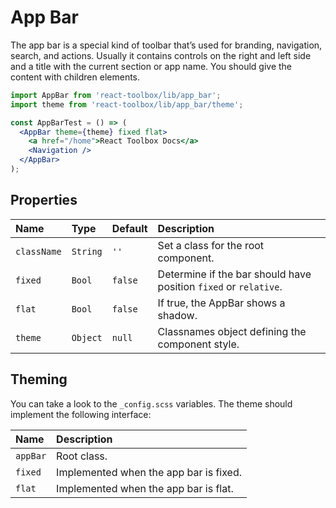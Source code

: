 # App Bar

The app bar is a special kind of toolbar that’s used for branding, navigation, search, and actions. Usually it contains controls on the right and left side and a title with the current section or app name. You should give the content with children elements.

```jsx
import AppBar from 'react-toolbox/lib/app_bar';
import theme from 'react-toolbox/lib/app_bar/theme';

const AppBarTest = () => (
  <AppBar theme={theme} fixed flat>
    <a href="/home">React Toolbox Docs</a>
    <Navigation />
  </AppBar>
);
```

## Properties

| Name          | Type    | Default  | Description|
|:-----|:-----|:-----|:-----|
| `className` | `String`  | `''`     | Set a class for the root component.|
| `fixed`     | `Bool`    | `false`  | Determine if the bar should have position `fixed` or `relative`.|
| `flat`      | `Bool`    | `false`  | If true, the AppBar shows a shadow.|
| `theme`     | `Object`  | `null`   | Classnames object defining the component style.|

## Theming

You can take a look to the `_config.scss` variables. The theme should implement the following interface:

| Name     | Description|
|:---------|:-----------|
| `appBar` | Root class.|
| `fixed`  | Implemented when the app bar is fixed.|
| `flat`   | Implemented when the app bar is flat.|
